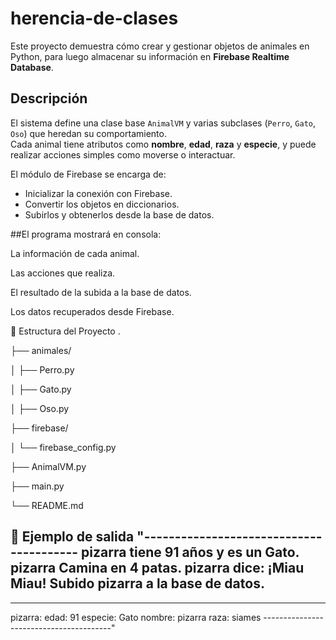 # herencia-de-clases

Este proyecto demuestra cómo crear y gestionar objetos de animales en Python, para luego almacenar su información en **Firebase Realtime Database**.

##  Descripción

El sistema define una clase base `AnimalVM` y varias subclases (`Perro`, `Gato`, `Oso`) que heredan su comportamiento.  
Cada animal tiene atributos como **nombre**, **edad**, **raza** y **especie**, y puede realizar acciones simples como moverse o interactuar.

El módulo de Firebase se encarga de:
- Inicializar la conexión con Firebase.
- Convertir los objetos en diccionarios.
- Subirlos y obtenerlos desde la base de datos.

##El programa mostrará en consola:

La información de cada animal.

Las acciones que realiza.

El resultado de la subida a la base de datos.

Los datos recuperados desde Firebase.

📂 Estructura del Proyecto
.

├── animales/

│   ├── Perro.py

│   ├── Gato.py

│   ├── Oso.py

├── firebase/

│   └── firebase_config.py

├── AnimalVM.py

├── main.py

└── README.md

🧠 Ejemplo de salida
"----------------------------------------
pizarra tiene 91 años y es un Gato.
pizarra Camina en 4 patas.
pizarra dice: ¡Miau Miau!
Subido pizarra  a la base de datos.
----------------------------------------
----------------------------------------
pizarra:
   edad: 91
   especie: Gato
   nombre: pizarra
   raza: siames
----------------------------------------"
